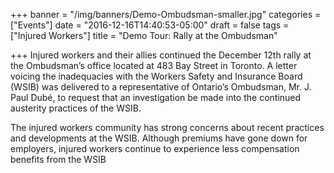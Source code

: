 +++
banner = "/img/banners/Demo-Ombudsman-smaller.jpg"
categories = ["Events"]
date = "2016-12-16T14:40:53-05:00"
draft = false
tags = ["Injured Workers"]
title = "Demo Tour: Rally at the Ombudsman"

+++
Injured workers and their allies continued the December 12th rally at the Ombudsman’s office located at 483 Bay Street in Toronto. A letter voicing the inadequacies with the Workers Safety and Insurance Board (WSIB) was delivered to a representative of Ontario’s Ombudsman, Mr. J. Paul Dubé, to request that an investigation be made into the continued austerity practices of the WSIB.

The injured workers community has strong concerns about recent practices and developments at the WSIB. Although premiums have gone down for employers, injured workers continue to experience less compensation benefits from the WSIB